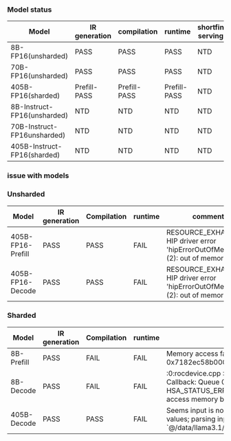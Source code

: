 ### Model status

|Model|IR generation|compilation|runtime|shortfin serving|Kubernetis|
|---|---|---|---|---|---|       
|8B-FP16(unsharded)|PASS|PASS|PASS|NTD|NTD
|70B-FP16(unsharded)|PASS|PASS|PASS|NTD|NTD
|405B-FP16(sharded)|Prefill-PASS|Prefill-PASS|Prefill-PASS|NTD|NTD
|8B-Instruct-FP16(unsharded)|NTD|NTD|NTD|NTD|NTD
|70B-Instruct-FP16unsharded)|NTD|NTD|NTD|NTD|NTD
|405B-Instruct-FP16(sharded)|NTD|NTD|NTD|NTD|NTD


### issue with models

### Unsharded

|Model| IR generation |Compilation|runtime|comment|
|---|---|---|---|---|                                         
|405B-FP16-Prefill|PASS|PASS|FAIL|RESOURCE_EXHAUSTED; HIP driver error 'hipErrorOutOfMemory' (2): out of memory|
|405B-FP16-Decode|PASS|PASS|FAIL|RESOURCE_EXHAUSTED; HIP driver error 'hipErrorOutOfMemory' (2): out of memory|



### Sharded


|Model|IR generation|Compilation|runtime|Comment|
|---|---|---|---|---|                                         
|8B-Prefill|PASS|FAIL|FAIL|Memory access fault by GPU node-4 (Agent handle: 0x58470a300960) on address 0x7182ec58b000. Reason: Unknown|
|8B-Decode|PASS|FAIL|FAIL|:0:rocdevice.cpp            :2984: 2787027630305 us: [pid:688936 tid:0x7dfc4e600640] Callback: Queue 0x7dfbe0300000 aborting with error : HSA_STATUS_ERROR_MEMORY_APERTURE_VIOLATION: The agent attempted to access memory beyond the largest legal address. code: 0x29
|405B-Decode|PASS|PASS|FAIL| Seems input is not correct. INVALID_ARGUMENT; function expected fewer input values; parsing input `@/data/llama3.1/weights/405b/decode_args_bs4_128_stride_32/cs_f16_shard_7.npy


